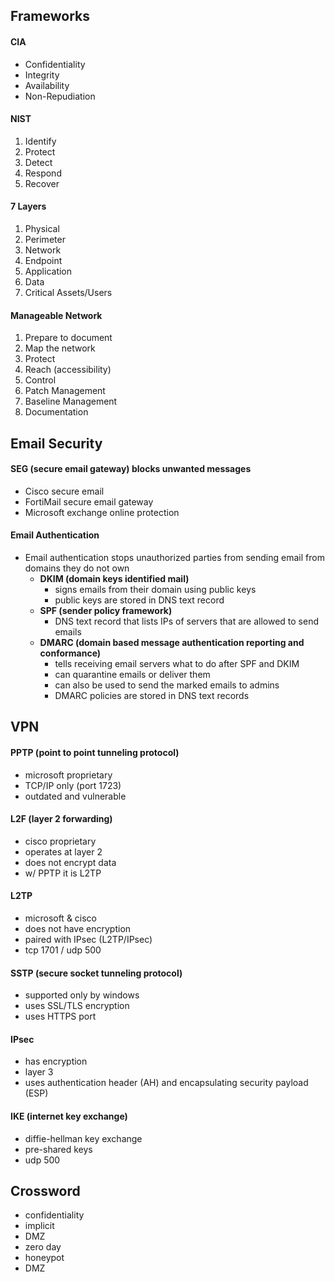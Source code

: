 ## Frameworks
#### CIA
- Confidentiality
- Integrity
- Availability
- Non-Repudiation
#### NIST
1. Identify
2. Protect
3. Detect
4. Respond
5. Recover
#### 7 Layers
1. Physical
2. Perimeter
3. Network
4. Endpoint
5. Application
6. Data
7. Critical Assets/Users
#### Manageable Network
1. Prepare to document
2. Map the network
3. Protect
4. Reach (accessibility)
5. Control
6. Patch Management
7. Baseline Management
8. Documentation
## Email Security
#### SEG (secure email gateway) blocks unwanted messages
- Cisco secure email
- FortiMail secure email gateway
- Microsoft exchange online protection
#### Email Authentication
- Email authentication stops unauthorized parties from sending email from domains they do not own
	- **DKIM (domain keys identified mail)**
		- signs emails from their domain using public keys
		- public keys are stored in DNS text record
	- **SPF (sender policy framework)**
		- DNS text record that lists IPs of servers that are allowed to send emails
	- **DMARC (domain based message authentication reporting and conformance)**
		- tells receiving email servers what to do after SPF and DKIM
		- can quarantine emails or deliver them
		- can also be used to send the marked emails to admins
		- DMARC policies are stored in DNS text records
## VPN
#### PPTP (point to point tunneling protocol)
- microsoft proprietary
- TCP/IP only (port 1723)
- outdated and vulnerable
#### L2F (layer 2 forwarding)
- cisco proprietary
- operates at layer 2
- does not encrypt data
- w/ PPTP it is L2TP
#### L2TP
- microsoft & cisco
- does not have encryption
- paired with IPsec (L2TP/IPsec)
- tcp 1701 / udp 500
#### SSTP (secure socket tunneling protocol)
- supported only by windows
- uses SSL/TLS encryption
- uses HTTPS port
#### IPsec
- has encryption
- layer 3
- uses authentication header (AH) and encapsulating security payload (ESP)
#### IKE (internet key exchange)
- diffie-hellman key exchange
- pre-shared keys
- udp 500
## Crossword
- confidentiality
- implicit
- DMZ
- zero day
- honeypot
- DMZ